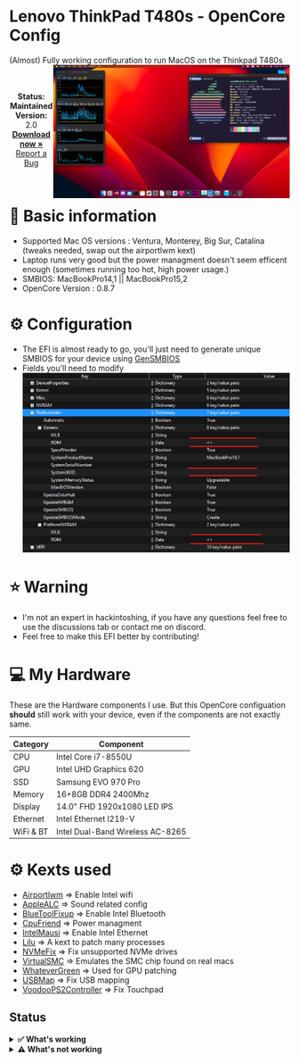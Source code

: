 # Lenovo ThinkPad T480s - OpenCore Config
(Almost) Fully working configuration to run MacOS on the Thinkpad T480s
<img align="right" src="/screenshot.png" alt="macOS Ventura running on the T480s" width="425">

<p align="center">
    <br/>
    <br/>
   <strong>Status: Maintained</strong>
   <br />
   <strong>Version: </strong>2.0
   <br />
   <a href="https://github.com/expo1337/Thinkpad-T480s-Hackintosh/releases"><strong>Download now »</strong></a>
   <br />
   <a href="https://github.com/expo1337/Thinkpad-T480s-Hackintosh/issues">Report a Bug</a>
  </p>
</p>
</br>



# 📝 Basic information
* Supported Mac OS versions : Ventura, Monterey, Big Sur, Catalina (tweaks needed, swap out the airportlwm kext)
* Laptop runs very good but the power managment doesn't seem efficent enough (sometimes running too hot, high power usage.)
* SMBIOS: MacBookPro14,1 || MacBookPro15,2
* OpenCore Version : 0.8.7

# ⚙️ Configuration
* The EFI is almost ready to go, you'll just need to generate unique SMBIOS for your device using [GenSMBIOS](https://github.com/corpnewt/GenSMBIOS)
* Fields you'll need to modify 
![Config](config.png)

# ⭐️ Warning 
* I'm not an expert in hackintoshing, if you have any questions feel free to use the discussions tab or contact me on discord.
* Feel free to make this EFI better by contributing!  

# 💻 My Hardware

These are the Hardware components I use. But this OpenCore configuation <strong>should</strong> still work with your device, even if the components are not exactly same.

| Category  | Component                            |
| --------- | ------------------------------------ |
| CPU       | Intel Core i7-8550U                  |
| GPU       | Intel UHD Graphics 620               |
| SSD       | Samsung EVO 970 Pro                  |   
| Memory    | 16+8GB DDR4 2400Mhz                  |
| Display   | 14.0" FHD 1920x1080 LED IPS          |
| Ethernet  | Intel Ethernet I219-V                |
| WiFi & BT | Intel Dual-Band Wireless AC-8265     |

# ⚙️ Kexts used
* [Airportlwm](https://github.com/OpenIntelWireless/itlwm/releases) => Enable Intel wifi
* [AppleALC](https://github.com/acidanthera/AppleALC/releases) => Sound related config
* [BlueToolFixup](https://github.com/acidanthera/BrcmPatchRAM/releases) => Enable Intel Bluetooth
* [CpuFriend](https://github.com/acidanthera/CPUFriend/releases) => Power managment
* [IntelMausi](https://github.com/acidanthera/IntelMausi/releases) => Enable Intel Ethernet
* [Lilu](https://github.com/acidanthera/Lilu/releases) => A kext to patch many processes
* [NVMeFix](https://github.com/acidanthera/NVMeFix/releases) => Fix unsupported NVMe drives
* [VirtualSMC](https://github.com/acidanthera/VirtualSMC/releases) => Emulates the SMC chip found on real macs
* [WhateverGreen](https://github.com/acidanthera/WhateverGreen/releases) => Used for GPU patching
* [USBMap](https://github.com/USBToolBox/kext) => Fix USB mapping
* [VoodooPS2Controller](https://github.com/acidanthera/VoodooPS2/releases) => Fix Touchpad

## Status

<details>  
<summary><strong>✅ What's working</strong></summary>
</br>
 
- [X] Intel WiFi & Bluetooth
- [X] Brightness / Volume Control
- [X] Battery Information
- [X] Audio (Audio Jack & Speaker)
- [X] USB Ports & Built-in Camera
- [X] Graphics Acceleration
- [X] Trackpoint / Touchpad
- [X] Power management / Sleep
- [X] FaceTime / iMessage (iServices)
- [X] HDMI
- [X] Automatic OS updates
- [X] USB-C
- [X] WWAN
- [X] Dualbooting Windows / Linux (with OpenCore)

</details>

<details>  
<summary><strong>⚠️ What's not working</strong></summary>
</br>

- [ ] Safari DRM
- [ ] AirDrop & Continuity
- [ ] Fingerprint Reader (Disabled in BIOS)

</details>


